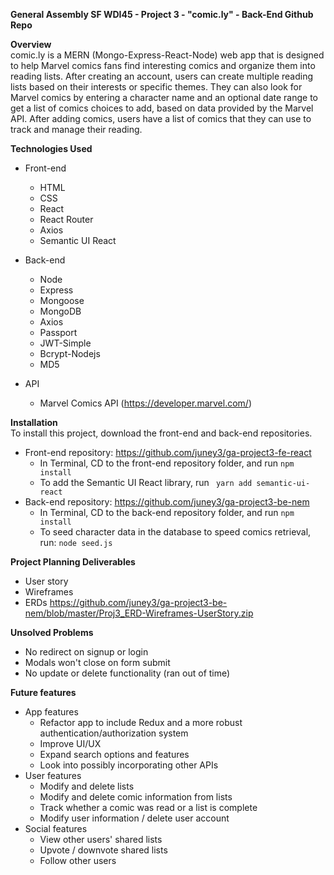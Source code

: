 __General Assembly SF WDI45 - Project 3 - "comic.ly" - Back-End Github Repo__

__Overview__<br>
comic.ly is a MERN (Mongo-Express-React-Node) web app that is designed to help Marvel comics fans find interesting comics and organize them into reading lists. After creating an account, users can create multiple reading lists based on their interests or specific themes. They can also look for Marvel comics by entering a character name and an optional date range to get a list of comics choices to add, based on data provided by the Marvel API. After adding comics, users have a list of comics that they can use to track and manage their reading. 

__Technologies Used__<br>
  * Front-end 
    - HTML
    - CSS
    - React
    - React Router
    - Axios
    - Semantic UI React

  * Back-end
    - Node
    - Express
    - Mongoose
    - MongoDB
    - Axios
    - Passport
    - JWT-Simple
    - Bcrypt-Nodejs
    - MD5

  * API
    - Marvel Comics API (https://developer.marvel.com/)
 
__Installation__<br>
To install this project, download the front-end and back-end repositories.
  * Front-end repository: https://github.com/juney3/ga-project3-fe-react
    - In Terminal, CD to the front-end repository folder, and run ```npm install```
    - To add the Semantic UI React library, run ``` yarn add semantic-ui-react```
  * Back-end repository: https://github.com/juney3/ga-project3-be-nem
    - In Terminal, CD to the back-end repository folder, and run ```npm install```
    - To seed character data in the database to speed comics retrieval, run: ```node seed.js```

__Project Planning Deliverables__<br>
  * User story
  * Wireframes
  * ERDs
  https://github.com/juney3/ga-project3-be-nem/blob/master/Proj3_ERD-Wireframes-UserStory.zip  

__Unsolved Problems__<br>
  * No redirect on signup or login
  * Modals won't close on form submit
  * No update or delete functionality (ran out of time)
  
__Future features__<br>
 * App features<br>
   - Refactor app to include Redux and a more robust authentication/authorization system
   - Improve UI/UX
   - Expand search options and features
   - Look into possibly incorporating other APIs
 * User features<br>
   - Modify and delete lists
   - Modify and delete comic information from lists
   - Track whether a comic was read or a list is complete
   - Modify user information / delete user account
 * Social features<br>
   - View other users' shared lists
   - Upvote / downvote shared lists
   - Follow other users
  

